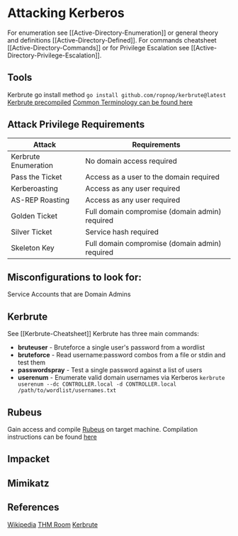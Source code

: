 # Attacking Kerberos
For enumeration see [[Active-Directory-Enumeration]] or general theory and definitions [[Active-Directory-Defined]]. For commands cheatsheet [[Active-Directory-Commands]] or for Privilege Escalation see [[Active-Directory-Privilege-Escalation]]. 

## Tools
Kerbrute go install method `go install github.com/ropnop/kerbrute@latest`  
[Kerbrute precompiled](https://github.com/ropnop/kerbrute/releases)
[Common Terminology can be found here]()


## Attack Privilege Requirements
Attack |  Requirements
--- | ---
Kerbrute Enumeration | No domain access required 
Pass the Ticket | Access as a user to the domain required
Kerberoasting | Access as any user required
AS-REP Roasting | Access as any user required  
Golden Ticket | Full domain compromise (domain admin) required 
Silver Ticket | Service hash required 
Skeleton Key | Full domain compromise (domain admin) required

## Misconfigurations to look for:
Service Accounts that are Domain Admins

## Kerbrute
See [[Kerbrute-Cheatsheet]]
Kerbrute has three main commands:

-   **bruteuser** - Bruteforce a single user's password from a wordlist
-   **bruteforce** - Read username:password combos from a file or stdin and test them
-   **passwordspray** - Test a single password against a list of users
-   **userenum** - Enumerate valid domain usernames via Kerberos
`kerbrute userenum --dc CONTROLLER.local -d CONTROLLER.local /path/to/wordlist/usernames.txt`

## Rubeus
Gain access and compile [Rubeus](https://github.com/GhostPack/Rubeus) on target machine. Compilation instructions can be found [here](https://github.com/GhostPack/Rubeus#compile-instructions)
## Impacket 
##  Mimikatz
## References
[Wikipedia](https://en.wikipedia.org/wiki/Kerberos_(protocol))
[THM Room](https://tryhackme.com/room/attackingkerberos)
[Kerbrute](https://github.com/ropnop/kerbrute)